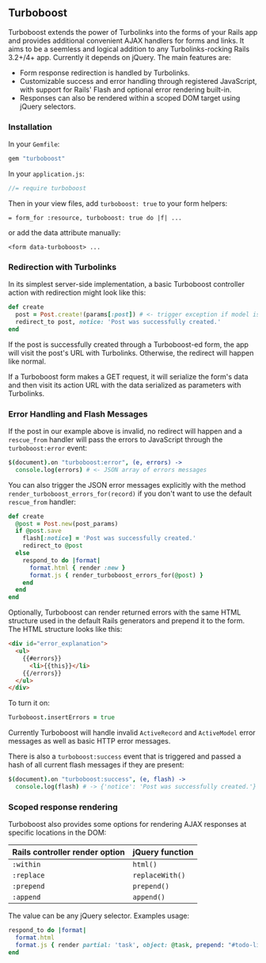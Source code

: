 ## Turboboost

Turboboost extends the power of Turbolinks into the forms of your Rails app and provides additional convenient AJAX handlers for forms and links. It aims to be a seemless and logical addition to any Turbolinks-rocking Rails 3.2+/4+ app. Currently it depends on jQuery. The main features are:

* Form response redirection is handled by Turbolinks.
* Customizable success and error handling through registered JavaScript, with support for Rails' Flash and optional error rendering built-in.
* Responses can also be rendered within a scoped DOM target using jQuery selectors.

### Installation

In your `Gemfile`:

``` ruby
gem "turboboost"
```

In your `application.js`:

``` javascript
//= require turboboost
```

Then in your view files, add `turboboost: true` to your form helpers:

```
= form_for :resource, turboboost: true do |f| ...
```

or add the data attribute manually:

```
<form data-turboboost> ...
```

### Redirection with Turbolinks

In its simplest server-side implementation, a basic Turboboost controller action with redirection might look like this:

``` ruby
def create
  post = Post.create!(params[:post]) # <- trigger exception if model is invalid
  redirect_to post, notice: 'Post was successfully created.'
end
```

If the post is successfully created through a Turboboost-ed form, the app will visit the post's URL with Turbolinks. Otherwise, the redirect will happen like normal.

If a Turboboost form makes a GET request, it will serialize the form's data and then visit its action URL with the data serialized as parameters with Turbolinks.

### Error Handling and Flash Messages

If the post in our example above is invalid, no redirect will happen and a `rescue_from` handler will pass the errors to JavaScript through the `turboboost:error` event:

``` coffeescript
$(document).on "turboboost:error", (e, errors) ->
  console.log(errors) # <- JSON array of errors messages
```

You can also trigger the JSON error messages explicitly with the method `render_turboboost_errors_for(record)` if you don't want to use the default `rescue_from` handler:

``` ruby
def create
  @post = Post.new(post_params)
  if @post.save
    flash[:notice] = 'Post was successfully created.'
    redirect_to @post
  else
    respond_to do |format|
      format.html { render :new }
      format.js { render_turboboost_errors_for(@post) }
    end
  end
end
```

Optionally, Turboboost can render returned errors with the same HTML structure used in the default Rails generators and prepend it to the form. The HTML structure looks like this:

``` html
<div id="error_explanation">
  <ul>
    {{#errors}}
      <li>{{this}}</li>
    {{/errors}}
  </ul>
</div>
```

To turn it on:

``` coffeescript
Turboboost.insertErrors = true
```

Currently Turboboost will handle invalid `ActiveRecord` and `ActiveModel` error messages as well as basic HTTP error messages.

There is also a `turboboost:success` event that is triggered and passed a hash of all current flash messages if they are present:

``` coffeescript
$(document).on "turboboost:success", (e, flash) ->
  console.log(flash) # -> {'notice': 'Post was successfully created.'}
```

### Scoped response rendering

Turboboost also provides some options for rendering AJAX responses at specific locations in the DOM:

|Rails controller render option | jQuery function|
|-------------------------------|:---------------|
|`:within`                      |`html()`        |
|`:replace`                     |`replaceWith()` |
|`:prepend`                     |`prepend()`     |
|`:append`                      |`append()`      |

The value can be any jQuery selector. Examples usage:

``` ruby
respond_to do |format|
  format.html
  format.js { render partial: 'task', object: @task, prepend: "#todo-list" }
end
```

